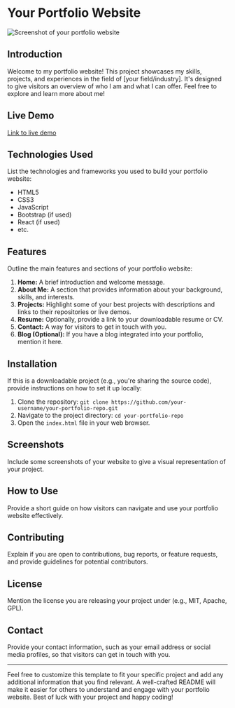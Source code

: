 # Your Portfolio Website

![Screenshot of your portfolio website](url_to_screenshot.png)

## Introduction

Welcome to my portfolio website! This project showcases my skills, projects, and experiences in the field of [your field/industry]. It's designed to give visitors an overview of who I am and what I can offer. Feel free to explore and learn more about me!

## Live Demo

[Link to live demo](https://your-portfolio-website-url.com)

## Technologies Used

List the technologies and frameworks you used to build your portfolio website:

- HTML5
- CSS3
- JavaScript
- Bootstrap (if used)
- React (if used)
- etc.

## Features

Outline the main features and sections of your portfolio website:

1. **Home:** A brief introduction and welcome message.
2. **About Me:** A section that provides information about your background, skills, and interests.
3. **Projects:** Highlight some of your best projects with descriptions and links to their repositories or live demos.
4. **Resume:** Optionally, provide a link to your downloadable resume or CV.
5. **Contact:** A way for visitors to get in touch with you.
6. **Blog (Optional):** If you have a blog integrated into your portfolio, mention it here.

## Installation

If this is a downloadable project (e.g., you're sharing the source code), provide instructions on how to set it up locally:

1. Clone the repository: `git clone https://github.com/your-username/your-portfolio-repo.git`
2. Navigate to the project directory: `cd your-portfolio-repo`
3. Open the `index.html` file in your web browser.

## Screenshots

Include some screenshots of your website to give a visual representation of your project.

## How to Use

Provide a short guide on how visitors can navigate and use your portfolio website effectively.

## Contributing

Explain if you are open to contributions, bug reports, or feature requests, and provide guidelines for potential contributors.

## License

Mention the license you are releasing your project under (e.g., MIT, Apache, GPL).

## Contact

Provide your contact information, such as your email address or social media profiles, so that visitors can get in touch with you.

---

Feel free to customize this template to fit your specific project and add any additional information that you find relevant. A well-crafted README will make it easier for others to understand and engage with your portfolio website. Best of luck with your project and happy coding!
